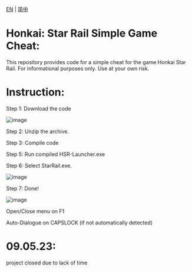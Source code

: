 [EN](README_en-US.md) | [简中](README_zh-Hans.md)

# Honkai: Star Rail Simple Game Cheat:
This repository provides code for a simple cheat for the game Honkai Star Rail. For informational purposes only. Use at your own risk.

# Instruction:

Step 1: Download the code

![image](https://user-images.githubusercontent.com/113752393/236731146-757deddc-a5d7-4d13-a3b9-235b23fe83bd.png)

Step 2: Unzip the archive.

Step 3: Compile code

Step 5: Run compiled HSR-Launcher.exe

Step 6: Select StarRail.exe.

![image](https://user-images.githubusercontent.com/113752393/236632851-b1e6cfa0-7854-477d-b486-730300b1ee9a.png)

Step 7: Done!

![image](https://user-images.githubusercontent.com/113752393/236632880-84855a81-098e-4843-a4e5-877b78b8b110.png)

Open/Close menu on F1

Auto-Dialogue on CAPSLOCK (if not automatically detected)

# 09.05.23:
project closed due to lack of time
